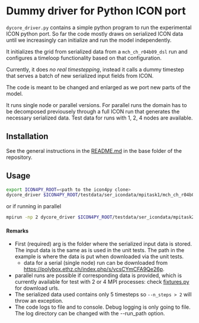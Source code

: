 # Dummy driver for Python ICON port

`dycore_driver.py` contains a simple python program to run the experimental ICON python port. So far the code mostly draws on serialized ICON data until we increasingly can initialize and run the model independently.

It initializes the grid from serialized data from a `mch_ch_r04b09_dsl` run and configures a timeloop functionality based on that configuration.

Currently, it does _no real timestepping_, instead it calls a dummy timestep that serves a batch of new serialized input fields from ICON.

The code is meant to be changed and enlarged as we port new parts of the model.

It runs single node or parallel versions. For parallel runs the domain has to be decomposed previousely through a full ICON run that generates the necessary serialized data. Test data for runs with 1, 2, 4 nodes are available.

## Installation

See the general instructions in the [README.md](../../README.md) in the base folder of the repository.

## Usage

```bash
export ICON4PY_ROOT=<path to the icon4py clone>
dycore_driver $ICON4PY_ROOT/testdata/ser_icondata/mpitask1/mch_ch_r04b09_dsl/ser_data --n_steps=2 --run_path=/home/magdalena/temp/icon
```

or if running in parallel

```bash
mpirun -np 2 dycore_driver $ICON4PY_ROOT/testdata/ser_icondata/mpitask2/mch_ch_r04b09_dsl/ser_data --mpi=True --n_steps=2 --run_path=/home/magdalena/temp/icon
```

#### Remarks

- First (required) arg is the folder where the serialized input data is stored. The input data is the same as is used in the unit tests. The path in the example is where the data is put when downloaded via the unit tests.
  - data for a serial (single node) run can be downloaded from https://polybox.ethz.ch/index.php/s/vcsCYmCFA9Qe26p.
- parallel runs are possible if corresponding data is provided, which is currently available for test with 2 or 4 MPI processes: check [fixtures.py](../common/src/icon4py/model/common/test_utils/fixtures.py) for download urls.
- The serialized data used contains only 5 timesteps so `--n_steps > 2` will throw an exception.
- The code logs to file and to console. Debug logging is only going to file. The log directory can be changed with the --run_path option.

